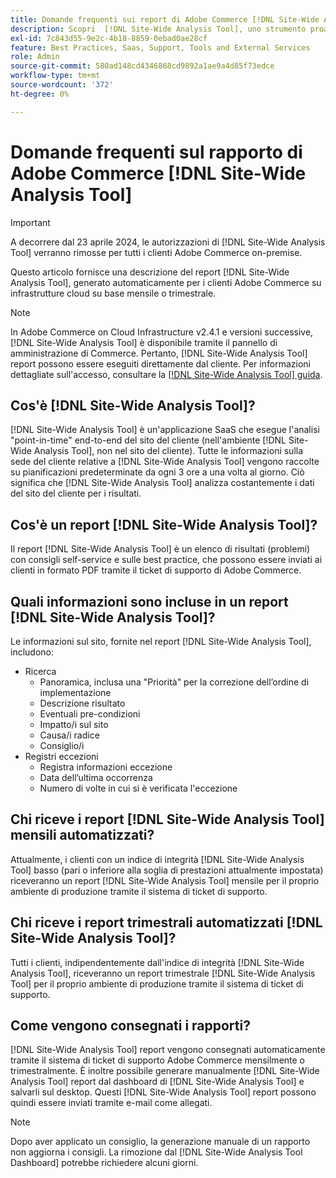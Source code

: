 ```yaml
---
title: Domande frequenti sui report di Adobe Commerce [!DNL Site-Wide Analysis Tool]
description: Scopri  [!DNL Site-Wide Analysis Tool], uno strumento proattivo self-service e un archivio centrale che include informazioni dettagliate sul sistema e raccomandazioni per garantire la sicurezza e l'operabilità dell'installazione di Adobe Commerce.
exl-id: 7c843d55-9e2c-4b18-8859-0ebad0ae28cf
feature: Best Practices, Saas, Support, Tools and External Services
role: Admin
source-git-commit: 580ad148cd4346868cd9892a1ae9a4d85f73edce
workflow-type: tm+mt
source-wordcount: '372'
ht-degree: 0%

---
```


# Domande frequenti sul rapporto di Adobe Commerce [!DNL Site-Wide Analysis Tool]

>[!IMPORTANT]
>
>A decorrere dal 23 aprile 2024, le autorizzazioni di [!DNL Site-Wide Analysis Tool] verranno rimosse per tutti i clienti Adobe Commerce on-premise.

Questo articolo fornisce una descrizione del report [!DNL Site-Wide Analysis Tool], generato automaticamente per i clienti Adobe Commerce su infrastrutture cloud su base mensile o trimestrale.

>[!NOTE]
>
>In Adobe Commerce on Cloud Infrastructure v2.4.1 e versioni successive, [!DNL Site-Wide Analysis Tool] è disponibile tramite il pannello di amministrazione di Commerce. Pertanto, [!DNL Site-Wide Analysis Tool] report possono essere eseguiti direttamente dal cliente. Per informazioni dettagliate sull&#39;accesso, consultare la [[!DNL Site-Wide Analysis Tool] guida](https://experienceleague.adobe.com/docs/commerce-operations/tools/site-wide-analysis-tool/access.html?lang=it).

## Cos&#39;è [!DNL Site-Wide Analysis Tool]?

[!DNL Site-Wide Analysis Tool] è un&#39;applicazione SaaS che esegue l&#39;analisi &quot;point-in-time&quot; end-to-end del sito del cliente (nell&#39;ambiente [!DNL Site-Wide Analysis Tool], non nel sito del cliente). Tutte le informazioni sulla sede del cliente relative a [!DNL Site-Wide Analysis Tool] vengono raccolte su pianificazioni predeterminate da ogni 3 ore a una volta al giorno. Ciò significa che [!DNL Site-Wide Analysis Tool] analizza costantemente i dati del sito del cliente per i risultati.

## Cos&#39;è un report [!DNL Site-Wide Analysis Tool]?

Il report [!DNL Site-Wide Analysis Tool] è un elenco di risultati (problemi) con consigli self-service e sulle best practice, che possono essere inviati ai clienti in formato PDF tramite il ticket di supporto di Adobe Commerce.

## Quali informazioni sono incluse in un report [!DNL Site-Wide Analysis Tool]?

Le informazioni sul sito, fornite nel report [!DNL Site-Wide Analysis Tool], includono:

* Ricerca
   * Panoramica, inclusa una &quot;Priorità&quot; per la correzione dell’ordine di implementazione
   * Descrizione risultato
   * Eventuali pre-condizioni
   * Impatto/i sul sito
   * Causa/i radice
   * Consiglio/i
* Registri eccezioni
   * Registra informazioni eccezione
   * Data dell’ultima occorrenza
   * Numero di volte in cui si è verificata l&#39;eccezione

## Chi riceve i report [!DNL Site-Wide Analysis Tool] mensili automatizzati?

Attualmente, i clienti con un indice di integrità [!DNL Site-Wide Analysis Tool] basso (pari o inferiore alla soglia di prestazioni attualmente impostata) riceveranno un report [!DNL Site-Wide Analysis Tool] mensile per il proprio ambiente di produzione tramite il sistema di ticket di supporto.

## Chi riceve i report trimestrali automatizzati [!DNL Site-Wide Analysis Tool]?

Tutti i clienti, indipendentemente dall&#39;indice di integrità [!DNL Site-Wide Analysis Tool], riceveranno un report trimestrale [!DNL Site-Wide Analysis Tool] per il proprio ambiente di produzione tramite il sistema di ticket di supporto.

## Come vengono consegnati i rapporti?

[!DNL Site-Wide Analysis Tool] report vengono consegnati automaticamente tramite il sistema di ticket di supporto Adobe Commerce mensilmente o trimestralmente. È inoltre possibile generare manualmente [!DNL Site-Wide Analysis Tool] report dal dashboard di [!DNL Site-Wide Analysis Tool] e salvarli sul desktop. Questi [!DNL Site-Wide Analysis Tool] report possono quindi essere inviati tramite e-mail come allegati.

>[!NOTE]
>
>Dopo aver applicato un consiglio, la generazione manuale di un rapporto non aggiorna i consigli. La rimozione dal [!DNL Site-Wide Analysis Tool Dashboard] potrebbe richiedere alcuni giorni.
